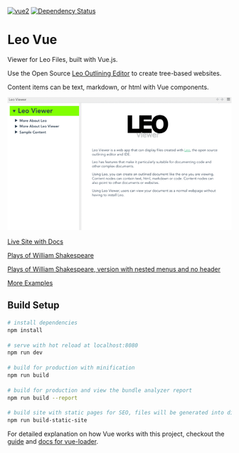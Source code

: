 [![vue2](https://img.shields.io/badge/vue-2.x-brightgreen.svg)](https://vuejs.org/)
[![Dependency Status](https://david-dm.org/kaleguy/leoviewer.svg)](https://david-dm.org/kaleguy/leoviewer)

# Leo Vue

Viewer for Leo Files, built with Vue.js.

Use the Open Source [Leo Outlining Editor](http://leoeditor.com) to create tree-based websites.

Content items can be text, markdown, or html with Vue components.

![Leo Viewer Screencast](leoviewermovie.gif)

[Live Site with Docs](https://kaleguy.github.io/leoviewer/)

[Plays of William Shakespeare](https://kaleguy.github.io/leoviewer/examples/shakespeare/)

[Plays of William Shakespeare, version with nested menus and no header](https://kaleguy.github.io/leoviewer/examples/shakespeare_n/)

[More Examples](https://kaleguy.github.io/leo-examples/)

## Build Setup

``` bash
# install dependencies
npm install

# serve with hot reload at localhost:8080
npm run dev

# build for production with minification
npm run build

# build for production and view the bundle analyzer report
npm run build --report

# build site with static pages for SEO, files will be generated into dist/static/site
npm run build-static-site


```

For detailed explanation on how Vue works with this project, checkout the [guide](http://vuejs-templates.github.io/webpack/) and [docs for vue-loader](http://vuejs.github.io/vue-loader).

